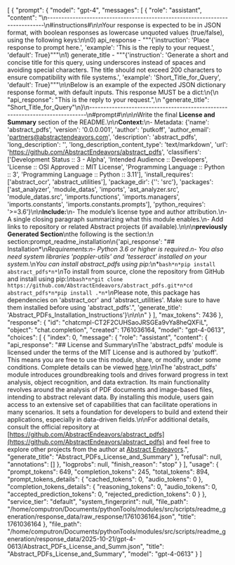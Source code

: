 [
    {
        "prompt": {
            "model": "gpt-4",
            "messages": [
                {
                    "role": "assistant",
                    "content": "\n-----------------------------------------------------------------------------\n#instructions#\n\nYour response is expected to be in JSON format, with boolean responses as lowercase unquoted values (true/false), using the following keys:\n\n0) api_response - \"\"\"{'instruction': 'Place response to prompt here.', 'example': 'This is the reply to your request.', 'default': True}\"\"\"\n1) generate_title - \"\"\"{'instruction': 'Generate a short and concise title for this query, using underscores instead of spaces and avoiding special characters. The title should not exceed 200 characters to ensure compatibility with file systems.', 'example': 'Short_Title_for_Query', 'default': True}\"\"\"\n\nBelow is an example of the expected JSON dictionary response format, with default inputs. This response MUST be a dict:\n{\n  \"api_response\": \"This is the reply to your request.\",\n  \"generate_title\": \"Short_Title_for_Query\"\n}\n-----------------------------------------------------------------------------\n#prompt#\n\n\nWrite the final **License and Summary** section of the README.\n\n**Context:**\n- Metadata: {'name': 'abstract_pdfs', 'version': '0.0.0.001', 'author': 'putkoff', 'author_email': 'partners@abstractendeavors.com', 'description': 'abstract_pdfs', 'long_description': '', 'long_description_content_type': 'text/markdown', 'url': 'https://github.com/AbstractEndeavors/abstract_pdfs', 'classifiers': ['Development Status :: 3 - Alpha', 'Intended Audience :: Developers', 'License :: OSI Approved :: MIT License', 'Programming Language :: Python :: 3', 'Programming Language :: Python :: 3.11'], 'install_requires': ['abstract_ocr', 'abstract_utilities'], 'package_dir': {'': 'src'}, 'packages': ['ast_analyzer', 'module_datas', 'imports', 'ast_analyzer.src', 'module_datas.src', 'imports.functions', 'imports.managers', 'imports.constants', 'imports.constants.prompts'], 'python_requires': '>=3.6'}\n\n**Include:**\n- The module’s license type and author attribution.\n- A single closing paragraph summarizing what this module enables.\n- Add links to repository or related Abstract projects (if available).\n\n\n**previously Generated Section**\nthe following is the  section:\n section:prompt_readme_installation\n{'api_response': \"## Installation*\n*Requirements:*n*- Python 3.6 or higher is required.*n*- You also need system libraries 'poppler-utils' and 'tesseract' installed on your system.*\n*You can install abstract_pdfs using pip:*\n*```bash*n*pip install abstract_pdfs*n*```*\n*To install from source, clone the repository from GitHub and install using pip:*\n*```bash*n*git clone https://github.com/AbstractEndeavors/abstract_pdfs.git*n*cd abstract_pdfs*n*pip install .*n*```*\n*Please note, this package has dependencies on 'abstract_ocr' and 'abstract_utilities'. Make sure to have them installed before using 'abstract_pdfs'.\", 'generate_title': 'Abstract_PDFs_Installation_Instructions'}\n\n\n"
                }
            ],
            "max_tokens": 7436
        },
        "response": {
            "id": "chatcmpl-CT2F2CUHSaoJRSGEa9vYa8heQXFiL",
            "object": "chat.completion",
            "created": 1761036164,
            "model": "gpt-4-0613",
            "choices": [
                {
                    "index": 0,
                    "message": {
                        "role": "assistant",
                        "content": {
                            "api_response": "## License and Summary\nThe 'abstract_pdfs' module is licensed under the terms of the MIT License and is authored by 'putkoff'. This means you are free to use this module, share, or modify, under some conditions. Complete details can be viewed [here](https://opensource.org/licenses/MIT).\n\nThe 'abstract_pdfs' module introduces groundbreaking tools and drives forward progress in text analysis, object recognition, and data extraction. Its main functionality revolves around the analysis of PDF documents and image-based files, intending to abstract relevant data. By installing this module, users gain access to an extensive set of capabilities that can facilitate operations in many scenarios. It sets a foundation for developers to build and extend their applications, especially in data-driven fields.\n\nFor additional details, consult the official repository at [https://github.com/AbstractEndeavors/abstract_pdfs](https://github.com/AbstractEndeavors/abstract_pdfs) and feel free to explore other projects from the author at [Abstract Endeavors](https://github.com/AbstractEndeavors).",
                            "generate_title": "Abstract_PDFs_License_and_Summary"
                        },
                        "refusal": null,
                        "annotations": []
                    },
                    "logprobs": null,
                    "finish_reason": "stop"
                }
            ],
            "usage": {
                "prompt_tokens": 649,
                "completion_tokens": 245,
                "total_tokens": 894,
                "prompt_tokens_details": {
                    "cached_tokens": 0,
                    "audio_tokens": 0
                },
                "completion_tokens_details": {
                    "reasoning_tokens": 0,
                    "audio_tokens": 0,
                    "accepted_prediction_tokens": 0,
                    "rejected_prediction_tokens": 0
                }
            },
            "service_tier": "default",
            "system_fingerprint": null,
            "file_path": "/home/computron/Documents/pythonTools/modules/src/scripts/readme_generation/response_data/raw_response/1761036164.json",
            "title": 1761036164
        },
        "file_path": "/home/computron/Documents/pythonTools/modules/src/scripts/readme_generation/response_data/2025-10-21/gpt-4-0613/Abstract_PDFs_License_and_Summ.json",
        "title": "Abstract_PDFs_License_and_Summary",
        "model": "gpt-4-0613"
    }
]